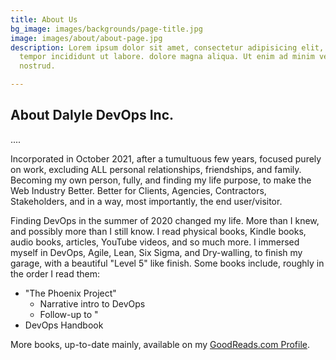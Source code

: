 ```yaml
---
title: About Us
bg_image: images/backgrounds/page-title.jpg
image: images/about/about-page.jpg
description: Lorem ipsum dolor sit amet, consectetur adipisicing elit, sed do eiusmod
  tempor incididunt ut labore. dolore magna aliqua. Ut enim ad minim veniam, quis
  nostrud.

---
```

## About Dalyle DevOps Inc.

....

Incorporated in October 2021, after a tumultuous few years, focused purely on work, excluding ALL personal relationships, friendships, and family. Becoming my own person, fully, and finding my life purpose, to make the Web Industry Better. Better for Clients, Agencies, Contractors, Stakeholders, and in a way, most importantly, the end user/visitor.

Finding DevOps in the summer of 2020 changed my life. More than I knew, and possibly more than I still know. I read physical books, Kindle books, audio books, articles, YouTube videos, and so much more. I immersed myself in DevOps, Agile, Lean, Six Sigma, and Dry-walling, to finish my garage, with a beautiful "Level 5" like finish. Some books include, roughly in the order I read them:

* "The Phoenix Project"
  * Narrative intro to DevOps
  * Follow-up to "
* DevOps Handbook

More books, up-to-date mainly, available on my [GoodReads.com Profile](https://www.goodreads.com/user/show/88997684-greg-stevens).